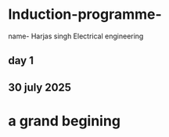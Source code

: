 # Induction-programme-
name- Harjas singh
Electrical engineering 
## day 1 
## 30 july 2025
# a grand begining

